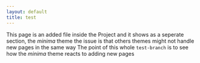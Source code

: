 ```yaml
---
layout: default
title: test
---
```

This page is an added file inside the Project and it shows as a seperate section, the *minima* theme
  the issue is that others themes might not handle new pages in the same way
The point of this whole `test-branch` is to see how the *minima* theme reacts to adding new pages

